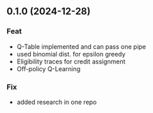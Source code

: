 ## 0.1.0 (2024-12-28)

### Feat

- Q-Table implemented and can pass one pipe
- used binomial dist. for epsilon greedy
- Eligibility traces for credit assignment
- Off-policy Q-Learning

### Fix

- added research in one repo
